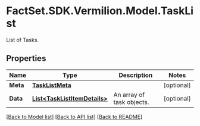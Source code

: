 # FactSet.SDK.Vermilion.Model.TaskList
List of Tasks.

## Properties

Name | Type | Description | Notes
------------ | ------------- | ------------- | -------------
**Meta** | [**TaskListMeta**](TaskListMeta.md) |  | [optional] 
**Data** | [**List&lt;TaskListItemDetails&gt;**](TaskListItemDetails.md) | An array of task objects. | [optional] 

[[Back to Model list]](../README.md#documentation-for-models) [[Back to API list]](../README.md#documentation-for-api-endpoints) [[Back to README]](../README.md)

